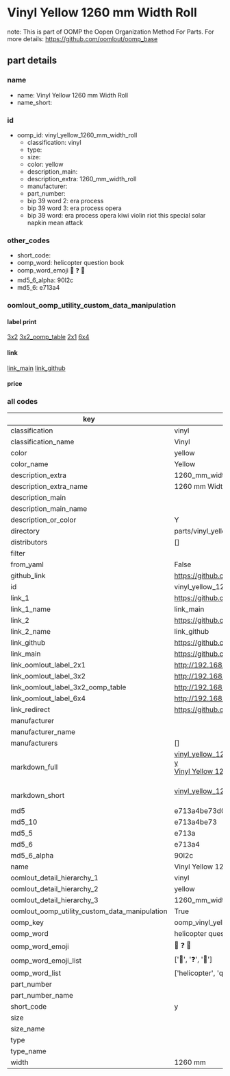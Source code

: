 # Vinyl Yellow 1260 mm Width Roll  

note: This is part of OOMP the Oopen Organization Method For Parts. For more details: https://github.com/oomlout/oomp_base

##  part details
  







### name
* name: Vinyl Yellow 1260 mm Width Roll
* name_short: 
### id
* oomp_id: vinyl_yellow_1260_mm_width_roll
  * classification: vinyl
  * type: 
  * size: 
  * color: yellow
  * description_main: 
  * description_extra: 1260_mm_width_roll
  * manufacturer: 
  * part_number: 
  * bip 39 word 2: era process
  * bip 39 word 3: era process opera
  * bip 39 word: era process opera kiwi violin riot this special solar napkin mean attack

### other_codes
* short_code: 
* oomp_word: helicopter question book
* oomp_word_emoji :helicopter: :question: :book:
* md5_6_alpha: 90l2c
* md5_6: e713a4






### oomlout_oomp_utility_custom_data_manipulation
#### label print
[3x2](http://192.168.1.245:1112/?label=oomp%2090l2c)
[3x2_oomp_table](http://192.168.1.108:1112/?label=oomp%2090l2c)
[2x1](http://192.168.1.242:1112/?label=oomp%2090l2c)
[6x4](http://192.168.1.55:1112/?label=oomp%2090l2c)    

#### link

[link_main](https://github.com/oomlout/oomlout_oomp_version_1_messy/tree/main/parts/vinyl_yellow_1260_mm_width_roll) [link_github](https://github.com/oomlout/oomlout_oomp_version_1_messy/tree/main/parts/vinyl_yellow_1260_mm_width_roll)                             

#### price







### all codes 
| key | value |  
| --- | --- |  
| classification | vinyl |  
| classification_name | Vinyl |  
| color | yellow |  
| color_name | Yellow |  
| description_extra | 1260_mm_width_roll |  
| description_extra_name | 1260 mm Width Roll |  
| description_main |  |  
| description_main_name |  |  
| description_or_color | Y  |  
| directory | parts/vinyl_yellow_1260_mm_width_roll |  
| distributors | [] |  
| filter |  |  
| from_yaml | False |  
| github_link | https://github.com/oomlout/oomlout_oomp_part_src/tree/main/parts/vinyl_yellow_1260_mm_width_roll |  
| id | vinyl_yellow_1260_mm_width_roll |  
| link_1 | https://github.com/oomlout/oomlout_oomp_version_1_messy/tree/main/parts/vinyl_yellow_1260_mm_width_roll |  
| link_1_name | link_main |  
| link_2 | https://github.com/oomlout/oomlout_oomp_version_1_messy/tree/main/parts/vinyl_yellow_1260_mm_width_roll |  
| link_2_name | link_github |  
| link_github | https://github.com/oomlout/oomlout_oomp_version_1_messy/tree/main/parts/vinyl_yellow_1260_mm_width_roll |  
| link_main | https://github.com/oomlout/oomlout_oomp_version_1_messy/tree/main/parts/vinyl_yellow_1260_mm_width_roll |  
| link_oomlout_label_2x1 | http://192.168.1.242:1112/?label=oomp%2090l2c |  
| link_oomlout_label_3x2 | http://192.168.1.245:1112/?label=oomp%2090l2c |  
| link_oomlout_label_3x2_oomp_table | http://192.168.1.108:1112/?label=oomp%2090l2c |  
| link_oomlout_label_6x4 | http://192.168.1.55:1112/?label=oomp%2090l2c |  
| link_redirect | https://github.com/oomlout/oomlout_oomp_version_1_messy/tree/main/parts/vinyl_yellow_1260_mm_width_roll |  
| manufacturer |  |  
| manufacturer_name |  |  
| manufacturers | [] |  
| markdown_full | [vinyl_yellow_1260_mm_width_roll](none)<br>[y](none)<br>[Vinyl Yellow 1260 Mm Width Roll](none)<br><br> |  
| markdown_short | [vinyl_yellow_1260_mm_width_roll](none)<br><br> |  
| md5 | e713a4be73d0fc1ae8fa27b736aae262 |  
| md5_10 | e713a4be73 |  
| md5_5 | e713a |  
| md5_6 | e713a4 |  
| md5_6_alpha | 90l2c |  
| name | Vinyl Yellow 1260 mm Width Roll |  
| oomlout_detail_hierarchy_1 | vinyl |  
| oomlout_detail_hierarchy_2 | yellow |  
| oomlout_detail_hierarchy_3 | 1260_mm_width |  
| oomlout_oomp_utility_custom_data_manipulation | True |  
| oomp_key | oomp_vinyl_yellow_1260_mm_width_roll |  
| oomp_word | helicopter question book |  
| oomp_word_emoji | :helicopter: :question: :book: |  
| oomp_word_emoji_list | [':helicopter:', ':question:', ':book:'] |  
| oomp_word_list | ['helicopter', 'question', 'book'] |  
| part_number |  |  
| part_number_name |  |  
| short_code | y |  
| size |  |  
| size_name |  |  
| type |  |  
| type_name |  |  
| width | 1260 mm |  
